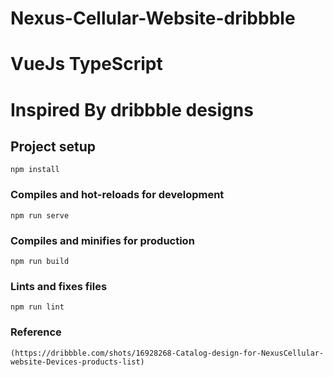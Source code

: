 # Nexus-Cellular-Website-dribbble
# VueJs TypeScript
# Inspired By dribbble designs

## Project setup
```
npm install
```

### Compiles and hot-reloads for development
```
npm run serve
```

### Compiles and minifies for production
```
npm run build
```

### Lints and fixes files
```
npm run lint
```

### Reference 
```
(https://dribbble.com/shots/16928268-Catalog-design-for-NexusCellular-website-Devices-products-list)
```

